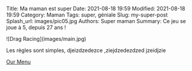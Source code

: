 Title: Ma maman est super
Date: 2021-08-18 19:59
Modified: 2021-08-18 19:59
Category: Maman
Tags: super, géniale
Slug: my-super-post
Splash_url: images/pic05.jpg
Authors: Super maman
Summary: Ce jeu se joue à 5, depuis 27 ans !

<!-- Splash_color: white -->

<div class="container image fit">
    ![Drag Racing](images/main.jpg)
</div>

Les règles sont simples, djeizdzedezce
,ziejdzedezdzed
jzeidjzie

[Our Menu]({static}/pdfs/TrappingReview.pdf)
